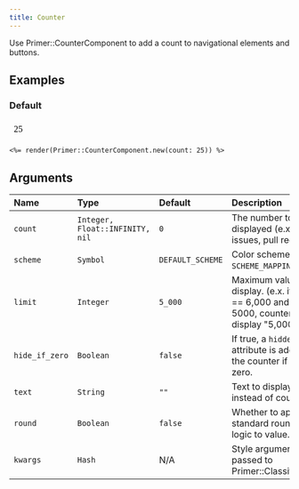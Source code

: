 ```yaml
---
title: Counter
---
```


Use Primer::CounterComponent to add a count to navigational elements and buttons.

## Examples

### Default

<iframe style="width: 100%; border: 0px; height: 34px;" srcdoc="<html><head><link href='https://unpkg.com/@primer/css/dist/primer.css' rel='stylesheet'></head><body><span title='25' class='Counter '>25</span></body></html>"></iframe>

```erb
<%= render(Primer::CounterComponent.new(count: 25)) %>
```

## Arguments

| Name | Type | Default | Description |
| :- | :- | :- | :- |
| `count` | `Integer, Float::INFINITY, nil` | `0` | The number to be displayed (e.x. # of issues, pull requests) |
| `scheme` | `Symbol` | `DEFAULT_SCHEME` | Color scheme. One of `SCHEME_MAPPINGS.keys`. |
| `limit` | `Integer` | `5_000` | Maximum value to display. (e.x. if count == 6,000 and limit == 5000, counter will display "5,000+") |
| `hide_if_zero` | `Boolean` | `false` | If true, a `hidden` attribute is added to the counter if `count` is zero. |
| `text` | `String` | `""` | Text to display instead of count. |
| `round` | `Boolean` | `false` | Whether to apply our standard rounding logic to value. |
| `kwargs` | `Hash` | N/A | Style arguments to be passed to Primer::Classify |
